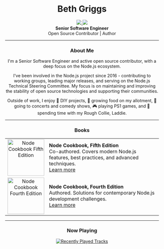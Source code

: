 # <div align="center">Beth Griggs</div>

<div align="center">
<a href="https://www.redhat.com/">
  <img src="https://img.shields.io/badge/Red%20Hat-EE0000?style=for-the-badge&logo=redhat&logoColor=white" />
</a>
<a href="https://www.ibm.com/">
  <img src="https://img.shields.io/badge/IBM-054ADA?style=for-the-badge&logo=ibm&logoColor=white" />
</a>

<div align="center"><strong>Senior Software Engineer</strong><br/>Open Source Contributor | Author</div>

---

### <div align="center">About Me</div>

<div align="center">

I'm a Senior Software Engineer and active open source contributor, with a deep focus on the Node.js ecosystem.

I've been involved in the Node.js project since 2016 - contributing to working groups, leading major releases, and serving on the Node.js Technical Steering Committee. My focus is on maintaining and improving the stability of open source technologies and supporting their communities.

Outside of work, I enjoy 🧰 DIY projects, 🌱 growing food on my allotment, 🎸 going to concerts and comedy shows, 🎮 playing PS1 games, and 🐶 spending time with my Rough Collie, Laddie.

</div>

---

### <div align="center">Books</div>

<div align="center">

<table>
  <tr>
    <td align="center">
      <a href="https://www.packtpub.com/product/node-cookbook-fifth-edition/9781803231952" target="_blank">
        <img src="https://www.oreilly.com/covers/urn:orm:book:9781804619810/400w/" alt="Node Cookbook Fifth Edition" width="120" />
      </a>
    </td>
    <td>
      <strong>Node Cookbook, Fifth Edition</strong><br/>
      Co-authored. Covers modern Node.js features, best practices, and advanced techniques.<br/>
      <a href="https://www.packtpub.com/product/node-cookbook-fifth-edition/9781803231952" target="_blank">Learn more</a>
    </td>
  </tr>
  <tr>
    <td align="center">
      <a href="https://www.packtpub.com/product/node-cookbook-fourth-edition/9781838558758" target="_blank">
        <img src="https://static.packt-cdn.com/products/9781838558758/cover/smaller" alt="Node Cookbook Fourth Edition" width="120" />
      </a>
    </td>
    <td>
      <strong>Node Cookbook, Fourth Edition</strong><br/>
      Authored. Solutions for contemporary Node.js development challenges.<br/>
      <a href="https://www.packtpub.com/product/node-cookbook-fourth-edition/9781838558758" target="_blank">Learn more</a>
    </td>
  </tr>
</table>

</div>

--- 
### <div align="center">Now Playing</div>

<p align="center">
  <a href="https://www.last.fm/user/behtx3">
    <img src="https://lastfm-recently-played.vercel.app/api?user=behtx3" alt="Recently Played Tracks" />
  </a>
</p>
